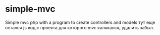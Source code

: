# simple-mvc
Simple mvc php with a program to create controllers and models
тут еще остался js код с проекта для которого mvc калякался, удалить забыл.
